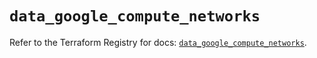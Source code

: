 # `data_google_compute_networks`

Refer to the Terraform Registry for docs: [`data_google_compute_networks`](https://registry.terraform.io/providers/hashicorp/google/5.15.0/docs/data-sources/compute_networks).
